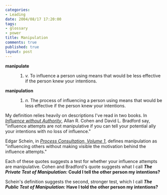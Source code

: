 ```yaml
--- 
categories: 
- Leading
date: 2004/08/17 17:20:00
tags: 
- glossary
- power
title: Manipulation
comments: true
published: true
layout: post
---
```


<dl> <dt> <strong>manipulate</strong> </dt> <dd>
<ol>
	<li> <em>v.</em>  To influence a person using means that would be less effective if the person knew your intentions.</li>
</ol>
</dd> </dl> <dl> <dt> <strong>manipulation</strong> </dt> <dd>
<ol>
	<li> <em>n.</em>  The process of influencing a person using means that would be less effective if the person knew your intentions.</li>
</ol>
</dd> </dl> My definition relies heavily on descriptions I've read in two books.  In <em><a href="http://www.amazon.com/exec/obidos/ASIN/0471548944/dalehemer-20">Influence without Authority</a></em>, Allan R. Cohen and David L. Bradford say, "influence attempts are not manipulative if you can tell your potential ally your intentions with no loss of influence."

Edgar Schein, in <em><a href="http://www.amazon.com/exec/obidos/ASIN/0201067366/dalehemer-20">Process Consultation, Volume 1</a></em>, defines manipulation as "influencing others without making visible the motivation behind the influence attempts."

Each of these quotes suggests a test for whether your influence attempts are manipulative.  Cohen and Bradford's quote suggests what I call <strong><em>The Private Test of Manipulation:</em>  Could I tell the other person my intentions?</strong>

Schein's definition suggests the second, stronger test, which I call <strong><em>The Public Test of Manipulation:</em>  Have I told the other person my intentions?</strong>
